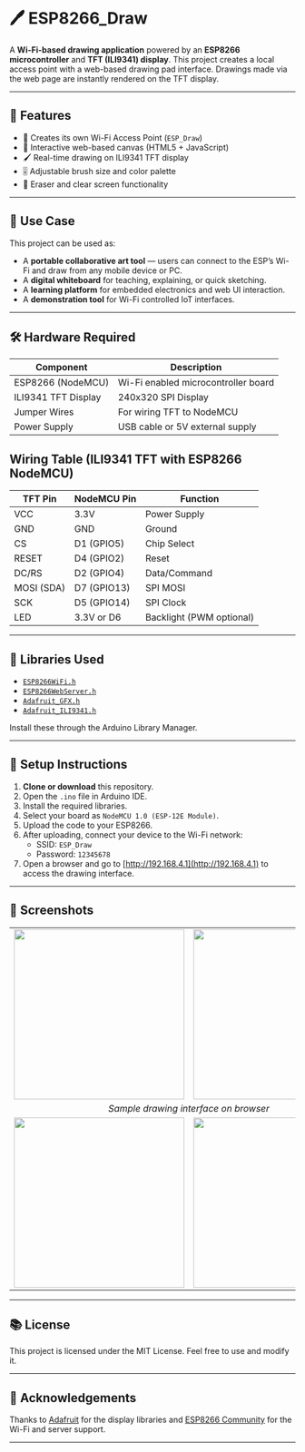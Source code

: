 # 🖊️ ESP8266_Draw

A **Wi-Fi-based drawing application** powered by an **ESP8266 microcontroller** and **TFT (ILI9341) display**. This project creates a local access point with a web-based drawing pad interface. Drawings made via the web page are instantly rendered on the TFT display.

---

## 🚀 Features

- 📶 Creates its own Wi-Fi Access Point (`ESP_Draw`)
- 🎨 Interactive web-based canvas (HTML5 + JavaScript)
- 🖌️ Real-time drawing on ILI9341 TFT display
- 🎚️ Adjustable brush size and color palette
- 🧼 Eraser and clear screen functionality

---

## 🧠 Use Case

This project can be used as:

- A **portable collaborative art tool** — users can connect to the ESP’s Wi-Fi and draw from any mobile device or PC.
- A **digital whiteboard** for teaching, explaining, or quick sketching.
- A **learning platform** for embedded electronics and web UI interaction.
- A **demonstration tool** for Wi-Fi controlled IoT interfaces.

---

## 🛠️ Hardware Required

| Component            | Description                          |
|---------------------|--------------------------------------|
| ESP8266 (NodeMCU)    | Wi-Fi enabled microcontroller board   |
| ILI9341 TFT Display | 240x320 SPI Display                  |
| Jumper Wires        | For wiring TFT to NodeMCU            |
| Power Supply        | USB cable or 5V external supply       |

## Wiring Table (ILI9341 TFT with ESP8266 NodeMCU)

| TFT Pin      | NodeMCU Pin   | Function               |
|--------------|----------------|-------------------------|
| VCC          | 3.3V           | Power Supply            |
| GND          | GND            | Ground                  |
| CS           | D1 (GPIO5)     | Chip Select             |
| RESET        | D4 (GPIO2)     | Reset                   |
| DC/RS        | D2 (GPIO4)     | Data/Command            |
| MOSI (SDA)   | D7 (GPIO13)    | SPI MOSI                |
| SCK          | D5 (GPIO14)    | SPI Clock               |
| LED          | 3.3V or D6     | Backlight (PWM optional) |


---

## 🧩 Libraries Used

- [`ESP8266WiFi.h`](https://github.com/esp8266/Arduino)
- [`ESP8266WebServer.h`](https://github.com/esp8266/Arduino)
- [`Adafruit_GFX.h`](https://github.com/adafruit/Adafruit-GFX-Library)
- [`Adafruit_ILI9341.h`](https://github.com/adafruit/Adafruit_ILI9341)

Install these through the Arduino Library Manager.

---

## 🔧 Setup Instructions

1. **Clone or download** this repository.
2. Open the `.ino` file in Arduino IDE.
3. Install the required libraries.
4. Select your board as `NodeMCU 1.0 (ESP-12E Module)`.
5. Upload the code to your ESP8266.
6. After uploading, connect your device to the Wi-Fi network:
   - SSID: `ESP_Draw`
   - Password: `12345678`
7. Open a browser and go to [http://192.168.4.1](http://192.168.4.1) to access the drawing interface.

---

## 📸 Screenshots

<table>
  <tr>
    <td><img src="https://github.com/user-attachments/assets/977b13f9-8bc2-4f49-be8d-8ab2ff15629e" width="300" /></td>
    <td><img src="https://github.com/user-attachments/assets/29fe0f6b-5f79-496a-a40b-157ce454c844" width="300" /></td>
  </tr>
  <tr>
    <td colspan="2" align="center"><em>Sample drawing interface on browser</em></td>
  </tr>
  <tr>
    <td><img src="https://github.com/user-attachments/assets/e3c24e36-a8cc-4be6-8cc1-246dc12ba6b9" width="300" /></td>
    <td><img src="https://github.com/user-attachments/assets/63ab7614-b772-40bd-8d50-fcb615a67d8e" width="300" /></td>
  </tr>
</table>

---

## 📚 License

This project is licensed under the MIT License. Feel free to use and modify it.

---

## 🙌 Acknowledgements

Thanks to [Adafruit](https://adafruit.com) for the display libraries and [ESP8266 Community](https://github.com/esp8266/Arduino) for the Wi-Fi and server support.

---
